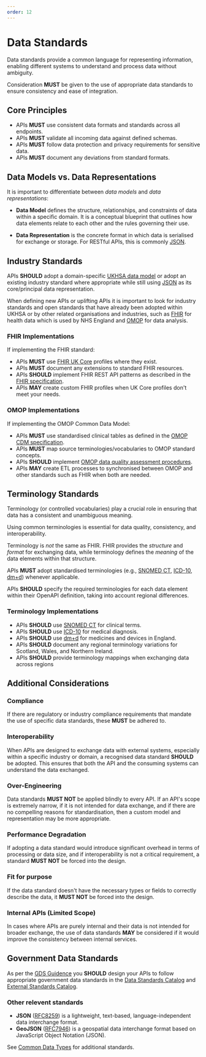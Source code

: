 ```yaml
---
order: 12
---
```

# Data Standards

Data standards provide a common language for representing information, enabling different systems to understand and process data without ambiguity.

Consideration **MUST** be given to the use of appropriate data standards to ensure consistency and ease of integration.

## Core Principles

- APIs **MUST** use consistent data formats and standards across all endpoints.
- APIs **MUST** validate all incoming data against defined schemas.
- APIs **MUST** follow data protection and privacy requirements for sensitive data.
- APIs **MUST** document any deviations from standard formats.

## Data Models vs. Data Representations

It is important to differentiate between *data models* and *data representations*:

- **Data Model** defines the structure, relationships, and constraints of data within a specific domain. It is a conceptual blueprint that outlines how data elements relate to each other and the rules governing their use.

- **Data Representation** is the concrete format in which data is serialised for exchange or storage. For RESTful APIs, this is commonly [JSON][json].

## Industry Standards

APIs **SHOULD** adopt a domain-specific [UKHSA data model](https://confluence.collab.test-and-trace.nhs.uk/display/TCFPP/Logical+Data+Model) or adopt an existing industry standard where appropriate while still using [JSON][json] as its core/principal data representation.

When defining new APIs or uplifting APIs it is important to look for industry standards and open standards that have already been adopted within UKHSA or by other related organisations and industries, such as [FHIR][fhir] for health data which is used by NHS England and [OMOP][omop] for data analysis.

### FHIR Implementations

If implementing the FHIR standard:

- APIs **MUST** use [FHIR UK Core][fhir-uk-core] profiles where they exist.
- APIs **MUST** document any extensions to standard FHIR resources.
- APIs  **SHOULD** implement FHIR REST API patterns as described in the [FHIR specification][fhir-restful].
- APIs **MAY** create custom FHIR profiles when UK Core profiles don't meet your needs.

### OMOP Implementations

If implementing the OMOP Common Data Model:

- APIs **MUST** use standardised clinical tables as defined in the [OMOP CDM specification][omop].
- APIs **MUST** map source terminologies/vocabularies to OMOP standard concepts.
- APIs **SHOULD** implement [OMOP data quality assessment procedures][omop-dqd].
- APIs **MAY** create ETL processes to synchronised between OMOP and other standards such as FHIR when both are needed.

## Terminology Standards

Terminology (or controlled vocabularies) play a crucial role in ensuring that data has a consistent and unambiguous meaning.

Using common terminologies is essential for data quality, consistency, and interoperability.

Terminology is *not* the same as FHIR. FHIR provides the *structure* and *format* for exchanging data, while terminology defines the *meaning* of the data elements within that structure.

APIs **MUST** adopt standardised terminologies (e.g., [SNOMED CT][snomed-ct-uk-ed], [ICD-10][icd-10-5e], [dm+d][dmd]) whenever applicable.

APIs **SHOULD** specify the required terminologies for each data element within their OpenAPI definition, taking into account regional differences.

### Terminology Implementations

- APIs **SHOULD** use [SNOMED CT][snomed-ct-uk-ed] for clinical terms.
- APIs **SHOULD** use [ICD-10][icd-10-5e] for medical diagnosis.
- APIs **SHOULD** use [dm+d][dmd] for medicines and devices in England.
- APIs **SHOULD** document any regional terminology variations for Scotland, Wales, and Northern Ireland.
- APIs **SHOULD** provide terminology mappings when exchanging data across regions

## Additional Considerations

### Compliance

If there are regulatory or industry compliance requirements that mandate the use of specific data standards, these **MUST** be adhered to.

### Interoperability

When APIs are designed to exchange data with external systems, especially within a specific industry or domain, a recognised data standard **SHOULD** be adopted. This ensures that both the API and the consuming systems can understand the data exchanged.

### Over-Engineering

Data standards **MUST NOT** be applied blindly to every API. If an API's scope is extremely narrow, if it is not intended for data exchange, and if there are no compelling reasons for standardisation, then a custom model and representation may be more appropriate.

### Performance Degradation

If adopting a data standard would introduce significant overhead in terms of processing or data size, and if interoperability is not a critical requirement, a standard **MUST NOT** be forced into the design.

### Fit for purpose

If the data standard doesn't have the necessary types or fields to correctly describe the data, it **MUST NOT** be forced into the design.

### Internal APIs (Limited Scope)

In cases where APIs are purely internal and their data is not intended for broader exchange, the use of data standards **MAY** be considered if it would improve the consistency between internal services.

## Government Data Standards

As per the [GDS Guidence][gds-guidence] you **SHOULD** design your APIs to follow appropriate government data standards in the [Data Standards Catalog][gds-dsc] and [External Standards Catalog][gds-esc].

### Other relevent standards

- **JSON** ([RFC8259][json]) is a lightweight, text-based,
   language-independent data interchange format.
- **GeoJSON** ([RFC7946][geo-json]) is a geospatial data interchange format based on JavaScript Object Notation (JSON).

See [Common Data Types](../api-design-guidelines/common-data-types.md) for additional standards.

[fhir]:https://hl7.org/fhir/
[fhir-restful]:https://hl7.org/fhir/http.html
[fhir-uk-core]:https://digital.nhs.uk/services/fhir-uk-core
[omop]:https://ohdsi.github.io/CommonDataModel/
[omop-dqd]:https://ohdsi.github.io/DataQualityDashboard/
[snomed-ct-uk-ed]:https://digital.nhs.uk/services/terminology-and-classifications/snomed-ct
[icd-10-5e]:https://classbrowser.nhs.uk/#/book/ICD-10-5TH-Edition
[dmd]:https://www.nhsbsa.nhs.uk/pharmacies-gp-practices-and-appliance-contractors/dictionary-medicines-and-devices-dmd
[gds-guidence]:https://www.gov.uk/guidance/gds-api-technical-and-data-standards#follow-the-technology-code-of-practice-and-other-standards
[gds-dsc]:https://alphagov.github.io/data-standards-authority/standards/
[gds-esc]: https://alphagov.github.io/data-standards-authority/standards/external-standards
[json]:https://datatracker.ietf.org/doc/html/rfc8259
[geo-json]:https://datatracker.ietf.org/doc/html/rfc7946
